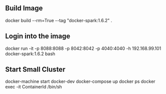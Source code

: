 ## Build Image
docker build --rm=True --tag "docker-spark:1.6.2" .

## Login into the image 

docker run -it -p 8088:8088 -p 8042:8042 -p 4040:4040 -h 192.168.99.101 docker-spark:1.6.2 bash

## Start Small Cluster
docker-machine start docker-dev
docker-compose up
docker ps 
docker exec -it ContainerId /bin/sh
